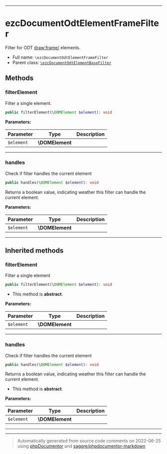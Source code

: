 ***

# ezcDocumentOdtElementFrameFilter

Filter for ODT <draw:frame/> elements.



* Full name: `\ezcDocumentOdtElementFrameFilter`
* Parent class: [`\ezcDocumentOdtElementBaseFilter`](./ezcDocumentOdtElementBaseFilter.md)




## Methods


### filterElement

Filter a single element.

```php
public filterElement(\DOMElement $element): void
```








**Parameters:**

| Parameter | Type | Description |
|-----------|------|-------------|
| `$element` | **\DOMElement** |  |




***

### handles

Check if filter handles the current element

```php
public handles(\DOMElement $element): void
```

Returns a boolean value, indicating weather this filter can handle
the current element.






**Parameters:**

| Parameter | Type | Description |
|-----------|------|-------------|
| `$element` | **\DOMElement** |  |




***


## Inherited methods


### filterElement

Filter a single element

```php
public filterElement(\DOMElement $element): void
```




* This method is **abstract**.



**Parameters:**

| Parameter | Type | Description |
|-----------|------|-------------|
| `$element` | **\DOMElement** |  |




***

### handles

Check if filter handles the current element

```php
public handles(\DOMElement $element): void
```

Returns a boolean value, indicating weather this filter can handle
the current element.


* This method is **abstract**.



**Parameters:**

| Parameter | Type | Description |
|-----------|------|-------------|
| `$element` | **\DOMElement** |  |




***


***
> Automatically generated from source code comments on 2022-06-25 using [phpDocumentor](http://www.phpdoc.org/) and [saggre/phpdocumentor-markdown](https://github.com/Saggre/phpDocumentor-markdown)
